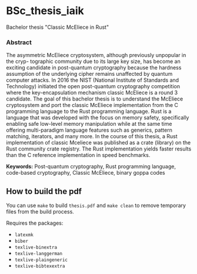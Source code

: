 # BSc_thesis_iaik

Bachelor thesis "Classic McEliece in Rust"

### Abstract
The asymmetric McEliece cryptosystem, although previously unpopular in the cryp-
tographic community due to its large key size, has become an exciting candidate in
post-quantum cryptography because the hardness assumption of the underlying cipher
remains unaffected by quantum computer attacks. In 2016 the NIST (National Institute
of Standards and Technology) initiated the open post-quantum cryptography competition
where the key-encapsulation mechanism classic McEliece is a round 3 candidate. The goal
of this bachelor thesis is to understand the McEliece cryptosystem and port the classic
McEliece implementation from the C programming language to the Rust programming
language. Rust is a language that was developed with the focus on memory safety,
specifically enabling safe low-level memory manipulation while at the same time offering
multi-paradigm language features such as generics, pattern matching, iterators, and many
more. In the course of this thesis, a Rust implementation of classic Mceliece was published
as a crate (library) on the Rust community crate registry. The Rust implementation
yields faster results than the C reference implementation in speed benchmarks.

**Keywords:** Post-quantum cryptography, Rust programming language, code-based
cryptography, Classic McEliece, binary goppa codes


How to build the pdf
----------------

You can use `make` to build `thesis.pdf` and `make clean` to remove temporary files from the build process. 


Requires the packages:
- `latexmk`
- `biber`
- `texlive-binextra`
- `texlive-langgerman`
- `texlive-plaingeneric`
- `texlive-bibtexextra`
